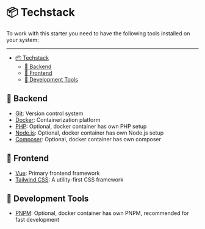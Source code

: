 # 📦 Techstack

To work with this starter you need to have the following tools installed on your system:

---

- [📦 Techstack](#-techstack)
  - [🔸 Backend](#-backend)
  - [🔸 Frontend](#-frontend)
  - [🔸 Development Tools](#-development-tools)

<a name="backend"></a>

## 🔸 Backend

- [Git](https://git-scm.com/): Version control system
- [Docker](https://www.docker.com/): Containerization platform
- [PHP](https://www.php.net/): Optional, docker container has own PHP setup
- [Node.js](https://nodejs.org/): Optional, docker container has own Node.js setup
- [Composer](https://getcomposer.org/): Optional, docker container has own composer

<a name="frontend"></a>

## 🔸 Frontend

- [Vue](https://vuejs.org/): Primary frontend framework
- [Tailwind CSS](https://tailwindcss.com/): A utility-first CSS framework

<a name="development-tools"></a>

## 🔸 Development Tools

- [PNPM](https://pnpm.io/): Optional, docker container has own PNPM, recommended for fast development

